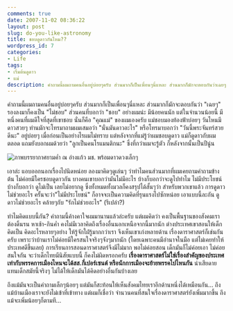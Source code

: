 ```yaml
---
comments: true
date: 2007-11-02 08:36:22
layout: post
slug: do-you-like-astronomy
title: ชอบดูดาวกันไหม??
wordpress_id: 7
categories:
- Life
tags:
- เริ่มต้นดูดาว
- แม่
description: คำถามนี้ผมถามคนอื่นอยู่บ่อยๆครับ ส่วนมากก็เป็นเพื่อนๆนี่แหละ ส่วนมากก็มักจะตอบกันว่าเฉยๆ รองลงมาก็คงเป็น ไม่ชอบ ส่วนคนที่บอกว่า ชอบ อย่างผมน่ะ มีน้อยคนนัก
---
```


คำถามนี้ผมถามคนอื่นอยู่บ่อยๆครับ ส่วนมากก็เป็นเพื่อนๆนี่แหละ ส่วนมากก็มักจะตอบกันว่า "เฉยๆ" รองลงมาก็คงเป็น "ไม่ชอบ" ส่วนคนที่บอกว่า "ชอบ" อย่างผมน่ะ มีน้อยคนนัก แต่ในจำนวนน้อยนี้ มีหนึ่งคนที่ผมดีใจที่สุดที่เขาชอบ นั่นก็คือ "คุณแม่" ของผมเองครับ แม่ชอบมองท้องฟ้าบ่อยๆ วันไหนมีดาวสวยๆ ท่านมักจะโทรมาถามผมเสมอว่า "นั่นมันดาวอะไร" หรือโทรมาบอกว่า "วันนี้พระจันทร์สวยดีนะ" อยู่บ่อยๆ เมื่อก่อนเป็นอย่างไรผมไม่ทราบ แต่หลังจากที่แม่รู้ว่าผมชอบดูดาว แม่ก็ดูดาวกับผมตลอด แถมยังบอกผมด้วยว่า "ลูกเป็นคนโรแมนติกนะ" ซึ่งที่กว่าผมจะรู้ตัว ก็หลังจากนั้นเป็นปีนู่น

![ภาพบรรยากาศยามค่ำ ณ อ่างแก้ว มช. พร้อมดาวดวงเล็กๆ](http://farm4.staticflickr.com/3229/2970474097_67ab6e54fb_z.jpg)

เอาล่ะ แอบออกนอกเรื่องไปนิดหน่อย ลองมาคิดๆดูเล่นๆ ว่าทำไมคนส่วนมากที่ผมเคยถามคำถามข้างต้น ไม่ค่อยมีใครชอบดูดาวกัน บางคนเขาบอกว่ามันไม่มีอะไร บ้างก็บอกว่าจะดูไปทำไม ไม่มีประโยชน์ บ้างก็บอกว่า ดูไม่เป็น เลยไม่อยากดู ซึ่งทั้งหมดทั้งมวลก็คงสรุปได้สั้นๆว่า สำหรับพวกเขาแล้ว การดูดาวไม่ช่วยอะไร ครั้นจะว่า"ไม่มีประโยชน์" ก็อาจจะเป็นความคิดที่รุนแรงไปซักหน่อย เอาแบบนี้ละกัน ดูดาวไม่ช่วยอะไร คล้ายๆกับ "รักไม่ช่วยอะไร" (รึเปล่า?)

ทำไมคิดแบบนี้กัน? คำถามนี้ค้างคาใจผมมานานแล้วล่ะครับ แต่ผมคิดว่า คงเป็นพื้นฐานของสังคมเรา ต้องดิ้นรน หาเช้า-กินค่ำ คงไม่มีเวลาคิดถึงเรื่องอื่นนอกเหนือจากนี้มากนัก ต่างประเทศเขาสอนให้เด็กคิดเป็น คิดอะไรหลายๆอย่าง ให้รู้จักใฝ่รู้มากกว่าเรา จึงเห็นเขาเก่งหลายด้าน เรื่องดาราศาสตร์ก็เช่นกันครับ เพราะว่าบ้านเราไม่ค่อยมีใครสนใจจริงๆจังๆมากนัก (โดยเฉพาะคนมีอำนาจในมือ แต่ไม่เคยทำให้ประเทศดีขึ้นเลย) การเรียนการสอนดาราศาสตร์จึงมีไม่มาก พอไม่ค่อยสอน เด็กมันก็ไม่ค่อยเอา ไม่ค่อยสนใจกัน จะว่าเด็กไทยมีนิสัยแบบนี้ ก็คงไม่ผิดหรอกครับ **เรื่องดาราศาสตร์ไม่ใช่เรื่องสำคัญของประเทศ เท่ากับพรรคการเมืองไหนจะได้สส.กี่เปอร์เซนต์ หรือนักการเมืองจะย้ายพรรคไปไหนกัน** น่าเสียดายแทนเด็กสมัยนี้จริงๆ ไม่ได้ให้เด็กมันได้คิดอย่างอื่นกันบ้างเลย

ถึงแม้มันจะเป็นคำถามเล็กๆน้อยๆ แต่มันก็สะท้อนให้เห็นสังคมไทยเราอีกด้านหนึ่งได้เหมือนกัน... ถึงแม้บ้านเมืองเราจะยังไม่เข้าที่เข้าทาง แต่ผมก็เชื่อว่า จำนวนคนที่สนใจเรื่องดาราศาสตร์ยังเพิ่มมากขึ้น ถึงแม้จะเพิ่มน้อยๆก็ตามที...
